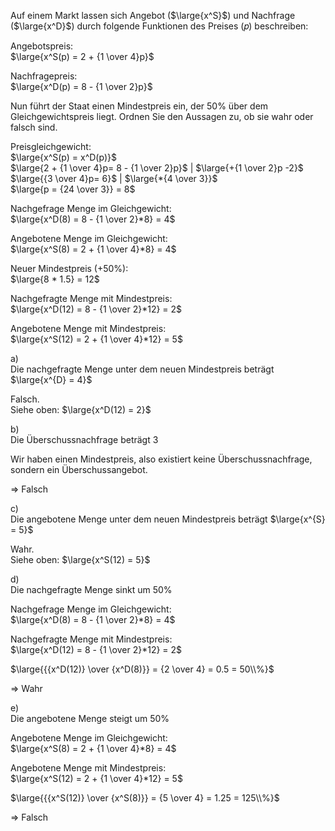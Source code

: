 Auf einem Markt lassen sich Angebot ($\large{x^S}$) und Nachfrage ($\large{x^D}$) durch folgende Funktionen des Preises (𝑝) beschreiben:

Angebotspreis:  
$\large{x^S(p) = 2 + {1 \over 4}p}$

Nachfragepreis:  
$\large{x^D(p) = 8 - {1 \over 2}p}$

Nun führt der Staat einen Mindestpreis ein, der 50% über dem Gleichgewichtspreis liegt. Ordnen Sie den Aussagen zu, ob sie wahr oder falsch sind.

Preisgleichgewicht:  
$\large{x^S(p) = x^D(p)}$  
$\large{2 + {1 \over 4}p= 8 - {1 \over 2}p}$ | $\large{+{1 \over 2}p -2}$  
$\large{{3 \over 4}p= 6}$ | $\large{*{4 \over 3}}$  
$\large{p = {24 \over 3}} = 8$

Nachgefrage Menge im Gleichgewicht:  
$\large{x^D(8) = 8 - {1 \over 2}*8} = 4$

Angebotene Menge im Gleichgewicht:  
$\large{x^S(8) = 2 + {1 \over 4}*8} = 4$

Neuer Mindestpreis (+50%):  
$\large{8 * 1.5} = 12$

Nachgefragte Menge mit Mindestpreis:  
$\large{x^D(12) = 8 - {1 \over 2}*12} = 2$

Angebotene Menge mit Mindestpreis:  
$\large{x^S(12) = 2 + {1 \over 4}*12} = 5$

a)  
Die nachgefragte Menge unter dem neuen Mindestpreis beträgt $\large{x^{D} = 4}$

Falsch.  
Siehe oben: $\large{x^D(12) = 2}$

b)  
Die Überschussnachfrage beträgt 3

Wir haben einen Mindestpreis, also existiert keine Überschussnachfrage, sondern ein Überschussangebot.

$\Rightarrow$ Falsch

c)  
Die angebotene Menge unter dem neuen Mindestpreis beträgt $\large{x^{S} = 5}$

Wahr.  
Siehe oben: $\large{x^S(12) = 5}$

d)  
Die nachgefragte Menge sinkt um 50%

Nachgefrage Menge im Gleichgewicht:  
$\large{x^D(8) = 8 - {1 \over 2}*8} = 4$

Nachgefragte Menge mit Mindestpreis:  
$\large{x^D(12) = 8 - {1 \over 2}*12} = 2$

$\large{{{x^D(12)} \over {x^D(8)}} = {2 \over 4} = 0.5 = 50\\%}$

$\Rightarrow$ Wahr

e)  
Die angebotene Menge steigt um 50%

Angebotene Menge im Gleichgewicht:  
$\large{x^S(8) = 2 + {1 \over 4}*8} = 4$

Angebotene Menge mit Mindestpreis:  
$\large{x^S(12) = 2 + {1 \over 4}*12} = 5$

$\large{{{x^S(12)} \over {x^S(8)}} = {5 \over 4} = 1.25 = 125\\%}$

$\Rightarrow$ Falsch

